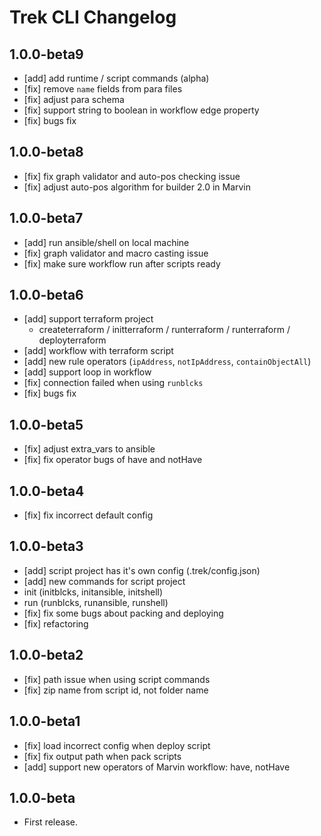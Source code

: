 # Trek CLI Changelog

## 1.0.0-beta9

- [add] add runtime / script commands (alpha)
- [fix] remove `name` fields from para files
- [fix] adjust para schema
- [fix] support string to boolean in workflow edge property
- [fix] bugs fix

## 1.0.0-beta8

- [fix] fix graph validator and auto-pos checking issue
- [fix] adjust auto-pos algorithm for builder 2.0 in Marvin

## 1.0.0-beta7

- [add] run ansible/shell on local machine
- [fix] graph validator and macro casting issue
- [fix] make sure workflow run after scripts ready

## 1.0.0-beta6

- [add] support terraform project
    * createterraform / initterraform / runterraform / runterraform / deployterraform
- [add] workflow with terraform script
- [add] new rule operators (`ipAddress`, `notIpAddress`, `containObjectAll`)
- [add] support loop in workflow
- [fix] connection failed when using `runblcks`
- [fix] bugs fix

## 1.0.0-beta5

- [fix] adjust extra_vars to ansible
- [fix] fix operator bugs of have and notHave

## 1.0.0-beta4

- [fix] fix incorrect default config

## 1.0.0-beta3

- [add] script project has it's own config (.trek/config.json)
- [add] new commands for script project
- init (initblcks, initansible, initshell)
- run (runblcks, runansible, runshell)
- [fix] fix some bugs about packing and deploying
- [fix] refactoring


## 1.0.0-beta2

- [fix] path issue when using script commands
- [fix] zip name from script id, not folder name


## 1.0.0-beta1

- [fix] load incorrect config when deploy script
- [fix] fix output path when pack scripts
- [add] support new operators of Marvin workflow: have, notHave

## 1.0.0-beta

- First release.
